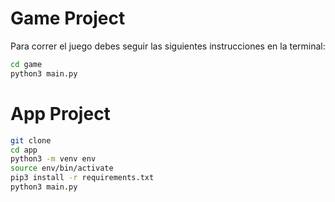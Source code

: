 # Game Project

Para correr el juego debes seguir las siguientes instrucciones en la terminal:

```sh
cd game
python3 main.py
```


# App Project

```sh
git clone 
cd app
python3 -m venv env
source env/bin/activate
pip3 install -r requirements.txt
python3 main.py
``` 